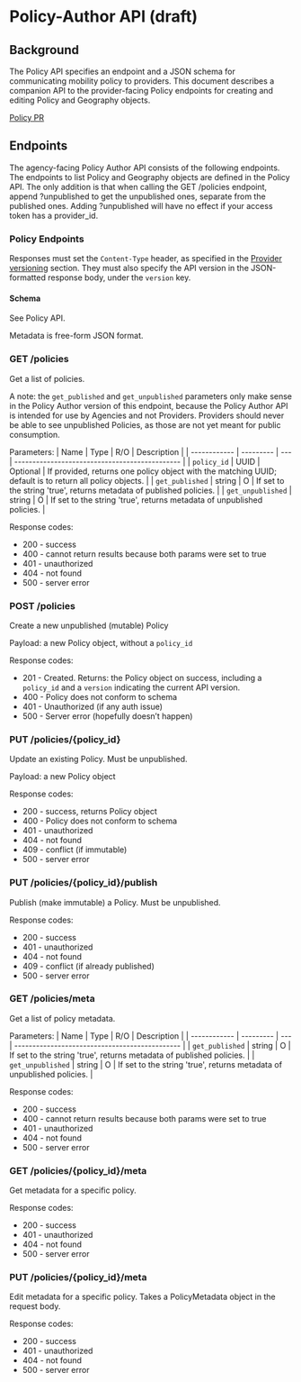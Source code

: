 # Policy-Author API (draft)

## Background

The Policy API specifies an endpoint and a JSON schema for communicating mobility policy to providers. This document describes a companion API to the provider-facing Policy endpoints for creating and editing Policy and Geography objects.

[Policy PR](https://github.com/CityOfLosAngeles/mobility-data-specification/pull/322)

## Endpoints

The agency-facing Policy Author API consists of the following endpoints. The endpoints to list Policy and Geography objects are defined in the Policy API. The only addition is that when calling the GET /policies endpoint, append ?unpublished to get the unpublished ones, separate from the published ones. Adding ?unpublished will have no effect if your access token has a provider_id.

### Policy Endpoints

Responses must set the `Content-Type` header, as specified in the [Provider versioning](../provider/README.md#versioning) section. They must also specify the API version in the JSON-formatted response body, under the `version` key.

#### Schema

See Policy API.

Metadata is free-form JSON format.

### GET /policies

Get a list of policies.

A note: the `get_published` and `get_unpublished` parameters only make sense in the Policy Author version of this endpoint, because the Policy Author API is intended for use by Agencies and not Providers. Providers should never be able to see unpublished Policies, as those are not yet meant for public consumption.

Parameters:
| Name         | Type      | R/O | Description                                    |
| ------------ | --------- | --- | ---------------------------------------------- |
| `policy_id`         | UUID      | Optional    | If provided, returns one policy object with the matching UUID; default is to return all policy objects.                       |
| `get_published` | string | O   | If set to the string 'true', returns metadata of published policies. |
| `get_unpublished`   | string | O   | If set to the string 'true', returns metadata of unpublished policies.      |

Response codes:
- 200 - success
- 400 - cannot return results because both params were set to true
- 401 - unauthorized
- 404 - not found
- 500 - server error


### POST /policies

Create a new unpublished (mutable) Policy

Payload: a new Policy object, without a `policy_id`

Response codes:

- 201 - Created. Returns: the Policy object on success, including a `policy_id` and a `version` indicating the current API version.
- 400 - Policy does not conform to schema
- 401 - Unauthorized (if any auth issue)
- 500 - Server error (hopefully doesn’t happen)

### PUT /policies/{policy_id}

Update an existing Policy. Must be unpublished.

Payload: a new Policy object

Response codes:

- 200 - success, returns Policy object
- 400 - Policy does not conform to schema
- 401 - unauthorized
- 404 - not found
- 409 - conflict (if immutable)
- 500 - server error

### PUT /policies/{policy_id}/publish

Publish (make immutable) a Policy. Must be unpublished.

Response codes:

- 200 - success
- 401 - unauthorized
- 404 - not found
- 409 - conflict (if already published)
- 500 - server error

### GET /policies/meta

Get a list of policy metadata. 

Parameters:
| Name         | Type      | R/O | Description                                    |
| ------------ | --------- | --- | ---------------------------------------------- |
| `get_published` | string | O   | If set to the string 'true', returns metadata of published policies. |
| `get_unpublished`   | string | O   | If set to the string 'true', returns metadata of unpublished policies.      |
 
Response codes:
- 200 - success
- 400 - cannot return results because both params were set to true
- 401 - unauthorized
- 404 - not found
- 500 - server error


### GET /policies/{policy_id}/meta

Get metadata for a specific policy.

Response codes:
- 200 - success
- 401 - unauthorized
- 404 - not found
- 500 - server error


### PUT /policies/{policy_id}/meta
Edit metadata for a specific policy. Takes a PolicyMetadata object in the request body.

Response codes:
 - 200 - success
 - 401 - unauthorized
 - 404 - not found
 - 500 - server error 



